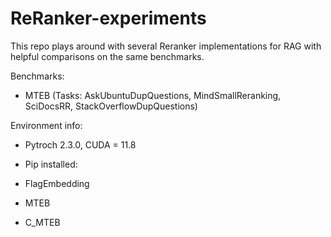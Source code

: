 # ReRanker-experiments

This repo plays around with several Reranker implementations for RAG with helpful comparisons on the same benchmarks.

Benchmarks:
-  MTEB (Tasks: AskUbuntuDupQuestions, MindSmallReranking, SciDocsRR, StackOverflowDupQuestions)




Environment info:
- Pytroch 2.3.0, CUDA = 11.8

- Pip installed:
-    FlagEmbedding
-    MTEB
-    C_MTEB
